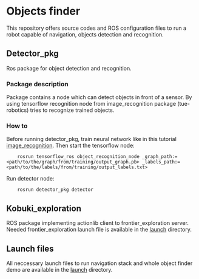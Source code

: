# Objects finder
This repository offers source codes and ROS configuration files to run a robot capable of navigation, objects detection and recognition.

## Detector_pkg
Ros package for object detection and recognition.

### Package description

Package contains a node which can detect objects in front of a sensor. By using tensorflow recognition node from image_recognition package (tue-robotics) tries to recognize trained objects.

### How to

Before running detector_pkg, train neural network like in this tutorial [image_recognition](https://github.com/tue-robotics/image_recognition). Then start the tensorflow node:

        rosrun tensorflow_ros object_recognition_node _graph_path:=<path/to/the/graph/from/training/output_graph.pb> _labels_path:=<path/to/the/labels/from/training/output_labels.txt>

Run detector node:

        rosrun detector_pkg detector

## Kobuki_exploration
ROS package implementing actionlib client to frontier_exploration server. Needed frontier_exploration launch file is available in the [launch](https://github.com/tomassykora/detector_pkg/tree/master/launch) directory.

## Launch files
All neccessary launch files to run navigation stack and whole object finder demo are available in the [launch](https://github.com/tomassykora/detector_pkg/tree/master/launch) directory.
